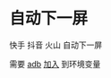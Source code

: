 # 自动下一屏

快手 抖音 火山 自动下一屏

需要 [adb](https://developer.android.com/studio/command-line/adb?hl=zh-cn#screencap)
[加入](https://developer.android.com/studio/releases/platform-tools?hl=zh-cn) 到环境变量 